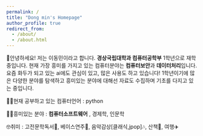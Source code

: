 ```yaml
---
permalink: /
title: "Dong min's Homepage"
author_profile: true
redirect_from: 
  - /about/
  - /about.html
---
```


👋안녕하세요! 저는 이동민이라고 합니다. **경상국립대학과 컴퓨터공학부** 1학년으로 재학중입니다. 현재 가장 흥미를 가지고 있는 컴퓨터분야는 **컴퓨터보안**과 **데이터처리**입니다. 요즘 화두가 되고 있는 ai에도 관심이 있고, 많은 사용도 하고 있습니다! 1학년이기에 많은 다양한 분야를 탐색하고 흥미있는 분야에 대해선 자료도 수집하며 기초를 다지고 있는 중입니다.

👨‍💻현재 공부하고 있는 컴퓨터언어 : python

🙋‍♂️흥미있는 분야 : **컴퓨터소프트웨어** , 경제학, 인문학

🤓취미 : 고전문학독서📖, 베이스연주🎸, 음악감상[클래식,jpop]🎶, 산책🚶, 여행✈️
